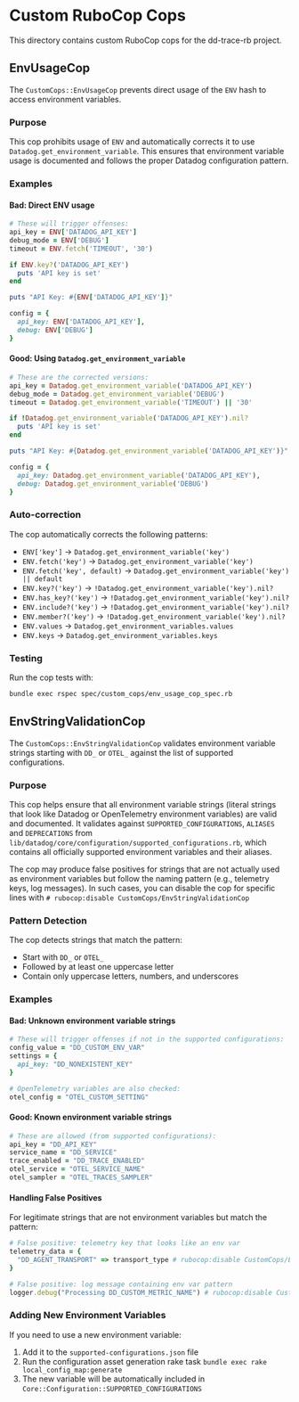 # Custom RuboCop Cops

This directory contains custom RuboCop cops for the dd-trace-rb project.

## EnvUsageCop

The `CustomCops::EnvUsageCop` prevents direct usage of the `ENV` hash to access environment variables.

### Purpose

This cop prohibits usage of `ENV` and automatically corrects it to use `Datadog.get_environment_variable`. This ensures that environment variable usage is documented and follows the proper Datadog configuration pattern.

### Examples

#### Bad: Direct ENV usage

```ruby
# These will trigger offenses:
api_key = ENV['DATADOG_API_KEY']
debug_mode = ENV['DEBUG']
timeout = ENV.fetch('TIMEOUT', '30')

if ENV.key?('DATADOG_API_KEY')
  puts 'API key is set'
end

puts "API Key: #{ENV['DATADOG_API_KEY']}"

config = {
  api_key: ENV['DATADOG_API_KEY'],
  debug: ENV['DEBUG']
}
```

#### Good: Using `Datadog.get_environment_variable`

```ruby
# These are the corrected versions:
api_key = Datadog.get_environment_variable('DATADOG_API_KEY')
debug_mode = Datadog.get_environment_variable('DEBUG')
timeout = Datadog.get_environment_variable('TIMEOUT') || '30'

if !Datadog.get_environment_variable('DATADOG_API_KEY').nil?
  puts 'API key is set'
end

puts "API Key: #{Datadog.get_environment_variable('DATADOG_API_KEY')}"

config = {
  api_key: Datadog.get_environment_variable('DATADOG_API_KEY'),
  debug: Datadog.get_environment_variable('DEBUG')
}
```

### Auto-correction

The cop automatically corrects the following patterns:

- `ENV['key']` → `Datadog.get_environment_variable('key')`
- `ENV.fetch('key')` → `Datadog.get_environment_variable('key')`
- `ENV.fetch('key', default)` → `Datadog.get_environment_variable('key') || default`
- `ENV.key?('key')` → `!Datadog.get_environment_variable('key').nil?`
- `ENV.has_key?('key')` → `!Datadog.get_environment_variable('key').nil?`
- `ENV.include?('key')` → `!Datadog.get_environment_variable('key').nil?`
- `ENV.member?('key')` → `!Datadog.get_environment_variable('key').nil?`
- `ENV.values` → `Datadog.get_environment_variables.values`
- `ENV.keys` → `Datadog.get_environment_variables.keys`

### Testing

Run the cop tests with:

```bash
bundle exec rspec spec/custom_cops/env_usage_cop_spec.rb
```

## EnvStringValidationCop

The `CustomCops::EnvStringValidationCop` validates environment variable strings starting with `DD_` or `OTEL_` against the list of supported configurations.

### Purpose

This cop helps ensure that all environment variable strings (literal strings that look like Datadog or OpenTelemetry environment variables) are valid and documented. It validates against `SUPPORTED_CONFIGURATIONS`, `ALIASES` and `DEPRECATIONS` from `lib/datadog/core/configuration/supported_configurations.rb`, which contains all officially supported environment variables and their aliases.

The cop may produce false positives for strings that are not actually used as environment variables but follow the naming pattern (e.g., telemetry keys, log messages). In such cases, you can disable the cop for specific lines with `# rubocop:disable CustomCops/EnvStringValidationCop`

### Pattern Detection

The cop detects strings that match the pattern:
- Start with `DD_` or `OTEL_`
- Followed by at least one uppercase letter
- Contain only uppercase letters, numbers, and underscores

### Examples

#### Bad: Unknown environment variable strings

```ruby
# These will trigger offenses if not in the supported configurations:
config_value = "DD_CUSTOM_ENV_VAR"
settings = {
  api_key: "DD_NONEXISTENT_KEY"
}

# OpenTelemetry variables are also checked:
otel_config = "OTEL_CUSTOM_SETTING"
```

#### Good: Known environment variable strings

```ruby
# These are allowed (from supported configurations):
api_key = "DD_API_KEY"
service_name = "DD_SERVICE"
trace_enabled = "DD_TRACE_ENABLED"
otel_service = "OTEL_SERVICE_NAME"
otel_sampler = "OTEL_TRACES_SAMPLER"
```

#### Handling False Positives

For legitimate strings that are not environment variables but match the pattern:

```ruby
# False positive: telemetry key that looks like an env var
telemetry_data = {
  "DD_AGENT_TRANSPORT" => transport_type # rubocop:disable CustomCops/EnvStringValidationCop
}

# False positive: log message containing env var pattern
logger.debug("Processing DD_CUSTOM_METRIC_NAME") # rubocop:disable CustomCops/EnvStringValidationCop
```

### Adding New Environment Variables

If you need to use a new environment variable:

1. Add it to the `supported-configurations.json` file
2. Run the configuration asset generation rake task `bundle exec rake local_config_map:generate`
3. The new variable will be automatically included in `Core::Configuration::SUPPORTED_CONFIGURATIONS`
